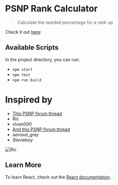 # PSNP Rank Calculator

> Calculate the needed percentage for a rank up

Check it out [here](https://a1rpun.github.io/psnp-rank/):

## Available Scripts

In the project directory, you can run:

- `npm start`
- `npm test`
- `npm run build`

# Inspired by

- [This PSNP forum thread](https://forum.psnprofiles.com/topic/16382-boundaries-for-game-ranks/)
- Ric
- vivan000
- [And this PSNP forum thread](https://forum.psnprofiles.com/topic/13623-ranking/)
- aerosol_grey
- Stevieboy

![Ric](http://i.imgur.com/0DSK40V.jpg)

## Learn More

To learn React, check out the [React documentation](https://reactjs.org/).

